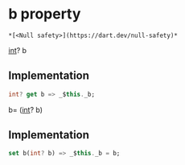 


# b property




    *[<Null safety>](https://dart.dev/null-safety)*




[int](https://api.flutter.dev/flutter/dart-core/int-class.html)? b
  







## Implementation

```dart
int? get b => _$this._b;
```




b=
([int](https://api.flutter.dev/flutter/dart-core/int-class.html)? b)  







## Implementation

```dart
set b(int? b) => _$this._b = b;
```







